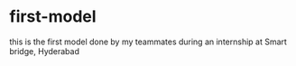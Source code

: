 # first-model
this is the first model done by my teammates during an internship at Smart bridge, Hyderabad
